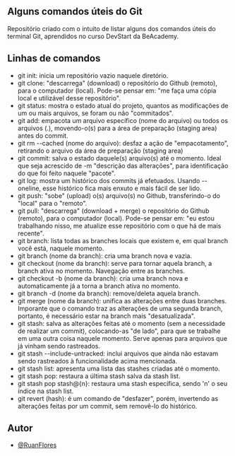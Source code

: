 
## Alguns comandos úteis do Git

Repositório criado com o intuito de listar alguns dos comandos úteis do terminal Git, aprendidos no curso DevStart da BeAcademy.

## Linhas de comandos

- git init: inicia um repositório vazio naquele diretório.
- git clone: "descarrega" (download) o repositório do Github (remoto), para o computador (local). Pode-se pensar em: "me faça uma cópia local e utilizável desse repositório".
- git status: mostra o estado atual do projeto, quantos as modificações de um ou mais arquivos, se foram ou não "commitados".
- git add: empacota um arquivo específico (nome do arquivo) ou todos os arquivos (.), movendo-o(s) para a área de preparação (staging area) antes do commit.
- git rm --cached (nome do arquivo): desfaz a ação de "empacotamento", retirando o arquivo da área de preparação (staging area)
- git commit: salva o estado daquele(s) arquivo(s) até o momento. Ideal que seja acrescido de -m "descrição das alterações", para identificação do que foi feito naquele "pacote".
- git log: mostra um histórico dos commits já efetuados. Usando --oneline, esse histórico fica mais enxuto e mais fácil de ser lido.
- git push: "sobe" (upload) o(s) arquivo(s) no Github, transferindo-o do "local" para o "remoto".
- git pull: "descarrega" (download + merge) o repositório do Github (remoto), para o computador (local). Pode-se pensar em: "eu estou trabalhando nisso, me atualize esse repositório com o que há de mais recente".
- git branch: lista todas as branches locais que existem e, em qual branch você está, naquele momento.
- git branch (nome da branch): cria uma branch nova e vazia.
- git checkout (nome da branch): serve para tornar aquela branch, a branch ativa no momento. Navegação entre as branches.
- git checkout -b (nome da branch): cria uma branch nova e automaticamente já a torna a branch ativa no momento.
- git branch -d (nome da branch): remove/deleta aquela branch.
- git merge (nome da branch): unifica as alterações entre duas branches. Imporante que o comando traz as alterações de uma segunda branch, portanto, é necessário estar na branch mais "desatualizada".
- git stash: salva as alterações feitas até o momento (sem a necessidade de realizar um commit), colocando-as "de lado", para que se trabalhe em uma outra coisa naquele momento. Serve apenas para arquivos que já vinham sendo rastreados.
- git stash --include-untracked: inclui arquivos que ainda não estavam sendo rastreados à funcionalidade acima mencionada.
- git stash list: apresenta uma lista das stashes criadas até o momento.
- git stash pop: restaura a última stash salva da stash list.
- git stash pop stash@{n}: restaura uma stash específica, sendo 'n' o seu índice na stash list.
- git revert (hash): é um comando de "desfazer", porém, invertendo as alterações feitas por um commit, sem removê-lo do histórico.

## Autor

- [@RuanFlores](https://www.github.com/ruanflores)